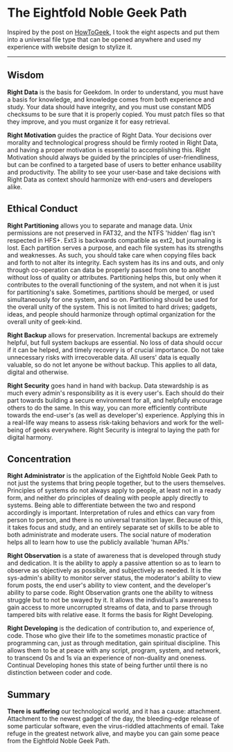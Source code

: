# The Eightfold Noble Geek Path

Inspired by the post on [HowToGeek](https://www.howtogeek.com/howto/36171/the-eightfold-noble-geek-path), I took the eight aspects and put them into a universal file type that can be opened anywhere and used my experience with website design to stylize it.

----------------

## Wisdom

**Right Data** is the basis for Geekdom. In order to understand, you must have a basis for knowledge, and knowledge comes from both experience and study. Your data should have integrity, and you must use constant MD5 checksums to be sure that it is properly copied. You must patch files so that they improve, and you must organize it for easy retrieval.

**Right Motivation** guides the practice of Right Data. Your decisions over morality and technological progress should be firmly rooted in Right Data, and having a proper motivation is essential to accomplishing this. Right Motivation should always be guided by the principles of user-friendliness, but can be confined to a targeted base of users to better enhance usability and productivity. The ability to see your user-base and take decisions with Right Data as context should harmonize with end-users and developers alike.

## Ethical Conduct

**Right Partitioning** allows you to separate and manage data. Unix permissions are not preserved in FAT32, and the NTFS 'hidden' flag isn't respected in HFS+. Ext3 is backwards compatible as ext2, but journaling is lost. Each partition serves a purpose, and each file system has its strengths and weaknesses. As such, you should take care when copying files back and forth to not alter its integrity. Each system has its ins and outs, and only through co-operation can data be properly passed from one to another without loss of quality or attributes. Partitioning helps this, but only when it contributes to the overall functioning of the system, and not when it is just for partitioning's sake. Sometimes, partitions should be merged, or used simultaneously for one system, and so on. Partitioning should be used for the overall unity of the system. This is not limited to hard drives; gadgets, ideas, and people should harmonize through optimal organization for the overall unity of geek-kind.

**Right Backup** allows for preservation. Incremental backups are extremely helpful, but full system backups are essential. No loss of data should occur if it can be helped, and timely recovery is of crucial importance. Do not take unnecessary risks with irrecoverable data. All users' data is equally valuable, so do not let anyone be without backup. This applies to all data, digital and otherwise.

**Right Security** goes hand in hand with backup. Data stewardship is as much every admin's responsibility as it is every user's. Each should do their part towards building a secure environment for all, and helpfully encourage others to do the same. In this way, you can more efficiently contribute towards the end-user's (as well as developer's) experience. Applying this in a real-life way means to assess risk-taking behaviors and work for the well-being of geeks everywhere. Right Security is integral to laying the path for digital harmony.

## Concentration

**Right Administrator** is the application of the Eightfold Noble Geek Path to not just the systems that bring people together, but to the users themselves. Principles of systems do not always apply to people, at least not in a ready form, and neither do principles of dealing with people apply directly to systems. Being able to differentiate between the two and respond accordingly is important. Interpretation of rules and ethics can vary from person to person, and there is no universal transition layer. Because of this, it takes focus and study, and an entirely separate set of skills to be able to both administrate and moderate users. The social nature of moderation helps all to learn how to use the publicly available 'human APIs.'

**Right Observation** is a state of awareness that is developed through study and dedication. It is the ability to apply a passive attention so as to learn to observe as objectively as possible, and subjectively as needed. It is the sys-admin's ability to monitor server status, the moderator's ability to view forum posts, the end user's ability to view content, and the developer's ability to parse code. Right Observation grants one the ability to witness struggle but to not be swayed by it. It allows the individual's awareness to gain access to more uncorrupted streams of data, and to parse through tampered bits with relative ease. It forms the basis for Right Developing.

**Right Developing** is the dedication of contribution to, and experience of, code. Those who give their life to the sometimes monastic practice of programming can, just as through meditation, gain spiritual discipline. This allows them to be at peace with any script, program, system, and network, to transcend 0s and 1s via an experience of non-duality and oneness. Continual Developing hones this state of being further until there is no distinction between coder and code.

## Summary

**There is suffering** our technological world, and it has a cause: attachment. Attachment to the newest gadget of the day, the bleeding-edge release of some particular software, even the virus-riddled attachments of email. Take refuge in the greatest network alive, and maybe you can gain some peace from the Eightfold Noble Geek Path. 
